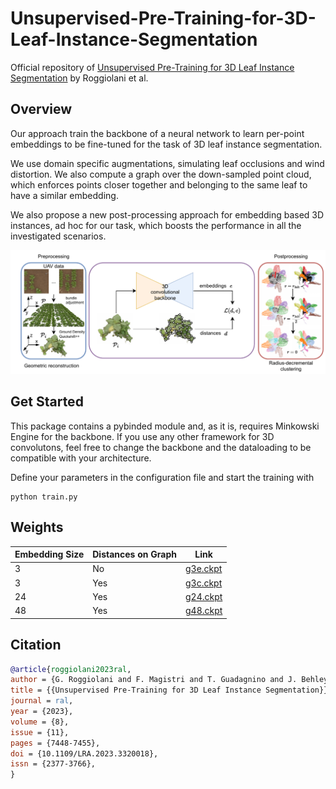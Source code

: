 # Unsupervised-Pre-Training-for-3D-Leaf-Instance-Segmentation

Official repository of [Unsupervised Pre-Training for 3D Leaf Instance Segmentation](https://ieeexplore.ieee.org/document/10265122?source=authoralert) by Roggiolani et al.

## Overview 

Our approach train the backbone of a neural network to learn per-point embeddings to be fine-tuned for the task of 3D leaf instance segmentation. 

We use domain specific augmentations, simulating leaf occlusions and wind distortion. We also compute a graph over the down-sampled point cloud, which enforces points closer together and belonging to the same leaf to have a similar embedding. 

We also propose a new post-processing approach for embedding based 3D instances, ad hoc for our task, which boosts the performance in all the investigated scenarios.

![](pics/arch.png)

## Get Started

This package contains a pybinded module and, as it is, requires Minkowski Engine for the backbone. If you use any other framework for 3D convolutons, feel free to change the backbone and the dataloading to be compatible with your architecture. 

Define your parameters in the configuration file and start the training with
```
python train.py 
```

## Weights

| Embedding Size      |  Distances on Graph |  Link |
| ----------- | ----------- | -------- |
| 3  |  No | [g3e.ckpt](https://www.ipb.uni-bonn.de/html/projects/roggiolani2023ral/g3_1e.ckpt) |
| 3  | Yes |  [g3c.ckpt](https://www.ipb.uni-bonn.de/html/projects/roggiolani2023ral/g3_1c.ckpt)  |
| 24 | Yes |  [g24.ckpt](https://www.ipb.uni-bonn.de/html/projects/roggiolani2023ral/g24.ckpt) |
| 48 | Yes |  [g48.ckpt](https://www.ipb.uni-bonn.de/html/projects/roggiolani2023ral/g48.ckpt) |

## Citation 

```bibtex
@article{roggiolani2023ral,
author = {G. Roggiolani and F. Magistri and T. Guadagnino and J. Behley and C. Stachniss},
title = {{Unsupervised Pre-Training for 3D Leaf Instance Segmentation}},
journal = ral,
year = {2023},
volume = {8},
issue = {11},
pages = {7448-7455},
doi = {10.1109/LRA.2023.3320018},
issn = {2377-3766},
}
```
